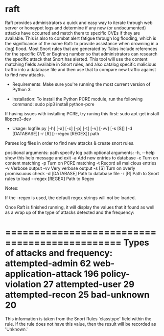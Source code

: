 # raft

Raft provides administrators a quick and easy way to iterate through web server or honeypot logs and determine if any new (or undocumented) attacks have occurred and match them to specific CVEs if they are available.  This is also to combat alert fatigue through log flooding, which is the significance of the name Raft: to provide assistance when drowning in a (log) flood.  Most Snort rules that are generated by Talos include references for the specific CVE or Bugtraq number so that administrators can research the specific attack that Snort has alerted.  This tool will use the content matching fields available in Snort rules, and also catalog specific malicious traffic into a database file and then use that to compare new traffic against to find new attacks.

- Requirements:
Make sure you're running the most current version of Python 3.

- Installation:
To install the Python PCRE module, run the following command:
sudo pip3 install python-pcre

If having issues with installing PCRE, try runing this first:
sudo apt-get install libpcre3-dev

- Usage:
logfile.py [-h] [-a] [-c] [-p] [-t] [-v] [-vv] [-s [S]] [-d [DATABASE]] -r [R] [--regex [REGEX]] path

Parses log files in order to find new attacks & create snort rules.

positional arguments:
  path             specify log path
optional arguments:
  -h, --help       show this help message and exit
  -a               Add new entries to database
  -c               Turn on content matching
  -p               Turn on PCRE matching
  -t               Record all malicious entries
  -v               Verbose output
  -vv              Very verbose output
  -s [S]           Turn on overly promiscuous check
  -d [DATABASE]    Path to database file
  -r [R]           Path to Snort rules to load
  --regex [REGEX]  Path to Regex

Notes:

If the –regex is used, the default regex strings will not be loaded.

Once Raft is finished running, it will display the values that it found as well as a wrap up of the type of attacks detected and the frequency:

============================================== 
Types of attacks and frequency:
attempted-admin                         62
web-application-attack                  196
policy-violation                        27
attempted-user                          29
attempted-recon                         25
bad-unknown                             20
============================================== 

This information is taken from the Snort Rules 'classtype' field within the rule.  If the rule does not have this value, then the result will be recorded as 'Unknown.'
